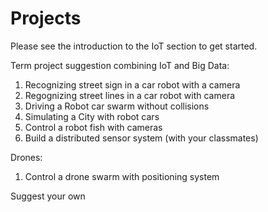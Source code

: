 # Projects

Please see the introduction to the IoT section to get started.

Term project suggestion combining IoT and Big Data:

1. Recognizing street sign in a car robot with a camera
2. Regognizing street lines in a car robot with camera
3. Driving a Robot car swarm without collisions
4. Simulating a City with robot cars
5. Control a robot fish with cameras
6. Build a distributed sensor system (with your classmates)

Drones:

1. Control a drone swarm with positioning system

Suggest your own





